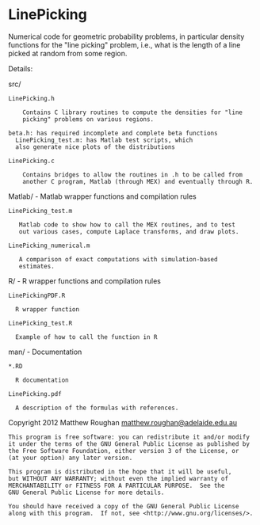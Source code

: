 LinePicking
============

Numerical code for geometric probability problems, in particular
density functions for the "line picking" problem, i.e., what is the
length of a line picked at random from some region.

Details:

 src/

    LinePicking.h

        Contains C library routines to compute the densities for "line
        picking" problems on various regions.

    beta.h: has required incomplete and complete beta functions
	  LinePicking_test.m: has Matlab test scripts, which
	  also generate nice plots of the distributions

    LinePicking.c

        Contains bridges to allow the routines in .h to be called from
        another C program, Matlab (through MEX) and eventually through R.


 Matlab/ - Matlab wrapper functions and compilation rules

    LinePicking_test.m

       Matlab code to show how to call the MEX routines, and to test
       out various cases, compute Laplace transforms, and draw plots.

    LinePicking_numerical.m

       A comparison of exact computations with simulation-based
       estimates. 

 R/ - R wrapper functions and compilation rules

    LinePickingPDF.R
 
      R wrapper function

    LinePicking_test.R

      Example of how to call the function in R

 man/ - Documentation

    *.RD

      R documentation

    LinePicking.pdf

      A description of the formulas with references.

Copyright 2012 Matthew Roughan <matthew.roughan@adelaide.edu.au>

    This program is free software: you can redistribute it and/or modify
    it under the terms of the GNU General Public License as published by
    the Free Software Foundation, either version 3 of the License, or
    (at your option) any later version.

    This program is distributed in the hope that it will be useful,
    but WITHOUT ANY WARRANTY; without even the implied warranty of
    MERCHANTABILITY or FITNESS FOR A PARTICULAR PURPOSE.  See the
    GNU General Public License for more details.

    You should have received a copy of the GNU General Public License
    along with this program.  If not, see <http://www.gnu.org/licenses/>.


